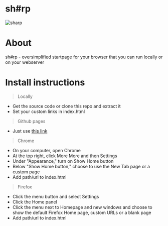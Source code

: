 # sh#rp
![sharp](https://user-images.githubusercontent.com/101978017/159263455-a7d638bd-ebcd-4721-9b47-495cb673f281.png)

# About
sh#rp - oversimplified startpage for your browser that you can run locally or on your webserver


# Install instructions
> Locally
- Get the source code or clone this repo and extract it<br>
- Set your custom links in index.html
> Github pages
- Just use [this link](https://relld.github.io/sharp/)

> Chrome
- On your computer, open Chrome
- At the top right, click More More and then Settings
- Under "Appearance," turn on Show Home button
- Below "Show Home button," choose to use the New Tab page or a custom page
- Add path/url to index.html
> Firefox
- Click the menu button and select Settings
- Click the Home panel
- Click the menu next to Homepage and new windows and choose to show the default Firefox Home page, custom URLs or a blank page
- Add path/url to index.html
